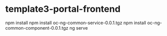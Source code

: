 # template3-portal-frontend

npm install
npm install oc-ng-common-service-0.0.1.tgz
npm install oc-ng-common-component-0.0.1.tgz
ng serve